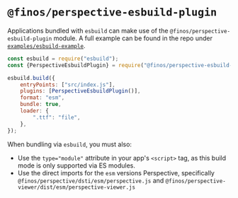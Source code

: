 # `@finos/perspective-esbuild-plugin`

Applications bundled with `esbuild` can make use of the
`@finos/perspective-esbuild-plugin` module. A full example can be found in the
repo under [`examples/esbuild-example`](https://github.com/finos/perspective/tree/master/examples/esbuild-example).

```javascript
const esbuild = require("esbuild");
const {PerspectiveEsbuildPlugin} = require("@finos/perspective-esbuild-plugin");

esbuild.build({
    entryPoints: ["src/index.js"],
    plugins: [PerspectiveEsbuildPlugin()],
    format: "esm",
    bundle: true,
    loader: {
        ".ttf": "file",
    },
});
```

When bundling via `esbuild`, you must also:

-   Use the `type="module"` attribute in your app's `<script>` tag, as this
    build mode is only supported via ES modules.
-   Use the direct imports for the `esm` versions Perspective, specifically
    `@finos/perspective/dsti/esm/perspective.js` and
    `@finos/perspective-viewer/dist/esm/perspective-viewer.js`
